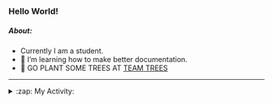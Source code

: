 ### Hello World!

##### About:
- Currently I am a student.
- 🌱 I’m learning how to make better documentation.
- 🌱 GO PLANT SOME TREES AT [TEAM TREES](https://teamtrees.org/)

---
<details>
  <summary>:zap: My Activity:</summary>
  
<!--START_SECTION:waka-->
![Code Time](http://img.shields.io/badge/Code%20Time-1%2C111%20hrs%208%20mins-blue)

**I'm a Night 🦉** 

```text
🌞 Morning                1398 commits        ██░░░░░░░░░░░░░░░░░░░░░░░   09.20 % 
🌆 Daytime                5250 commits        █████████░░░░░░░░░░░░░░░░   34.53 % 
🌃 Evening                4394 commits        ███████░░░░░░░░░░░░░░░░░░   28.90 % 
🌙 Night                  4161 commits        ███████░░░░░░░░░░░░░░░░░░   27.37 % 
```
📅 **I'm Most Productive on Wednesday** 

```text
Monday                   2303 commits        ████░░░░░░░░░░░░░░░░░░░░░   15.15 % 
Tuesday                  1851 commits        ███░░░░░░░░░░░░░░░░░░░░░░   12.18 % 
Wednesday                3583 commits        ██████░░░░░░░░░░░░░░░░░░░   23.57 % 
Thursday                 1931 commits        ███░░░░░░░░░░░░░░░░░░░░░░   12.70 % 
Friday                   1513 commits        ██░░░░░░░░░░░░░░░░░░░░░░░   09.95 % 
Saturday                 1371 commits        ██░░░░░░░░░░░░░░░░░░░░░░░   09.02 % 
Sunday                   2651 commits        ████░░░░░░░░░░░░░░░░░░░░░   17.44 % 
```


📊 **This Week I Spent My Time On** 

```text
🔥 Editors: 
VS Code                  13 hrs 25 mins      █████████████████████████   100.00 % 

🐱‍💻 Projects: 
praise                   8 hrs 30 mins       ████████████████░░░░░░░░░   63.37 % 
skillgraff               2 hrs 48 mins       █████░░░░░░░░░░░░░░░░░░░░   20.91 % 
CSF22                    2 hrs 6 mins        ████░░░░░░░░░░░░░░░░░░░░░   15.72 % 
```


 Last Updated on 19/04/2023 13:10:09 UTC
<!--END_SECTION:waka-->
</details>
